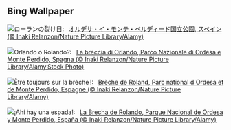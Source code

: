 ## Bing Wallpaper
![](https://www.bing.com/th?id=OHR.OrdesaSpain_JA-JP5528658967_UHD.jpg&w=1000)ローランの裂け目:&nbsp;&ensp;[オルデサ・イ・モンテ・ペルディード国立公園, スペイン (© Inaki Relanzon/Nature Picture Library/Alamy)](https://www.bing.com/th?id=OHR.OrdesaSpain_JA-JP5528658967_UHD.jpg)
<br><br/>
![](https://www.bing.com/th?id=OHR.OrdesaSpain_IT-IT2526212966_UHD.jpg&w=1000)Orlando o Rolando?:&nbsp;&ensp;[La breccia di Orlando, Parco Nazionale di Ordesa e Monte Perdido, Spagna (© Inaki Relanzon/Nature Picture Library/Alamy Stock Photo)](https://www.bing.com/th?id=OHR.OrdesaSpain_IT-IT2526212966_UHD.jpg)
<br><br/>
![](https://www.bing.com/th?id=OHR.OrdesaSpain_FR-FR2730396570_UHD.jpg&w=1000)Être toujours sur la brèche !:&nbsp;&ensp;[Brèche de Roland, Parc national d'Ordesa et de Monte Perdido, Espagne (© Inaki Relanzon/Nature Picture Library/Alamy)](https://www.bing.com/th?id=OHR.OrdesaSpain_FR-FR2730396570_UHD.jpg)
<br><br/>
![](https://www.bing.com/th?id=OHR.OrdesaSpain_ES-ES4787929078_UHD.jpg&w=1000)¡Ahí hay una espada!:&nbsp;&ensp;[La Brecha de Rolando, Parque Nacional de Ordesa y Monte Perdido, España (© Inaki Relanzon/Nature Picture Library/Alamy)](https://www.bing.com/th?id=OHR.OrdesaSpain_ES-ES4787929078_UHD.jpg)
<br><br/>
